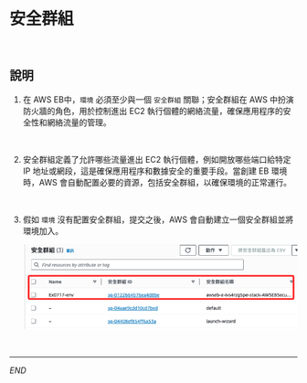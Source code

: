 # 安全群組

<br>

## 說明

1. 在 AWS EB中，`環境` 必須至少與一個 `安全群組` 關聯；安全群組在 AWS 中扮演防火牆的角色，用於控制進出 EC2 執行個體的網絡流量，確保應用程序的安全性和網絡流量的管理。

<br>

2. 安全群組定義了允許哪些流量進出 EC2 執行個體，例如開放哪些端口給特定 IP 地址或網段，這是確保應用程序和數據安全的重要手段。當創建 EB 環境時，AWS 會自動配置必要的資源，包括安全群組，以確保環境的正常運行。

<br>

3. 假如 `環境` 沒有配置安全群組，提交之後，AWS 會自動建立一個安全群組並將環境加入。

    ![](images/img_62.png)

<br>

___

_END_